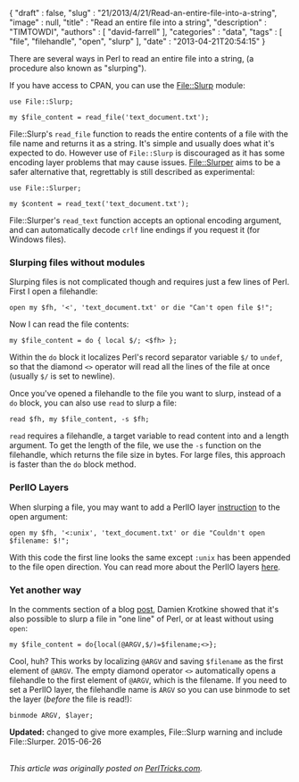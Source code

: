 {
   "draft" : false,
   "slug" : "21/2013/4/21/Read-an-entire-file-into-a-string",
   "image" : null,
   "title" : "Read an entire file into a string",
   "description" : "TIMTOWDI",
   "authors" : [
      "david-farrell"
   ],
   "categories" : "data",
   "tags" : [
      "file",
      "filehandle",
      "open",
      "slurp"
   ],
   "date" : "2013-04-21T20:54:15"
}


There are several ways in Perl to read an entire file into a string, (a procedure also known as "slurping").

If you have access to CPAN, you can use the [File::Slurp](https://metacpan.org/module/File::Slurp) module:

``` prettyprint
use File::Slurp;

my $file_content = read_file('text_document.txt');
```

File::Slurp's `read_file` function to reads the entire contents of a file with the file name and returns it as a string. It's simple and usually does what it's expected to do. However use of `File::Slurp` is discouraged as it has some encoding layer problems that may cause issues. [File::Slurper](https://metacpan.org/pod/File::Slurper) aims to be a safer alternative that, regrettably is still described as experimental:

``` prettyprint
use File::Slurper;

my $content = read_text('text_document.txt');
```

File::Slurper's `read_text` function accepts an optional encoding argument, and can automatically decode `crlf` line endings if you request it (for Windows files).

### Slurping files without modules

Slurping files is not complicated though and requires just a few lines of Perl. First I open a filehandle:

``` prettyprint
open my $fh, '<', 'text_document.txt' or die "Can't open file $!";
```

Now I can read the file contents:

``` prettyprint
my $file_content = do { local $/; <$fh> };
```

Within the `do` block it localizes Perl's record separator variable `$/` to `undef`, so that the diamond `<>` operator will read all the lines of the file at once (usually `$/` is set to newline).

Once you've opened a filehandle to the file you want to slurp, instead of a `do` block, you can also use `read` to slurp a file:

``` prettyprint
read $fh, my $file_content, -s $fh;
```

`read` requires a filehandle, a target variable to read content into and a length argument. To get the length of the file, we use the `-s` function on the filehandle, which returns the file size in bytes. For large files, this approach is faster than the `do` block method.

### PerlIO Layers

When slurping a file, you may want to add a PerlIO layer [instruction](http://perldoc.perl.org/PerlIO.html) to the open argument:

``` prettyprint
open my $fh, '<:unix', 'text_document.txt' or die "Couldn't open $filename: $!";
```

With this code the first line looks the same except `:unix` has been appended to the file open direction. You can read more about the PerlIO layers [here](http://perldoc.perl.org/PerlIO.html).

### Yet another way

In the comments section of a blog [post](http://blogs.perl.org/users/leon_timmermans/2013/05/why-you-dont-need-fileslurp.html), Damien Krotkine showed that it's also possible to slurp a file in "one line" of Perl, or at least without using `open`:

``` prettyprint
my $file_content = do{local(@ARGV,$/)=$filename;<>};
```

Cool, huh? This works by localizing `@ARGV` and saving `$filename` as the first element of `@ARGV`. The empty diamond operator `<>` automatically opens a filehandle to the first element of `@ARGV`, which is the filename. If you need to set a PerlIO layer, the filehandle name is `ARGV` so you can use binmode to set the layer (*before* the file is read!):

``` prettyprint
binmode ARGV, $layer;
```

**Updated:** changed to give more examples, File::Slurp warning and include File::Slurper. 2015-06-26

\
*This article was originally posted on [PerlTricks.com](http://perltricks.com).*
